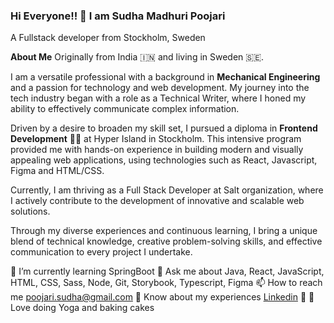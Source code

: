 ### Hi Everyone!! 👋 I am Sudha Madhuri Poojari
A Fullstack developer from Stockholm, Sweden 

**About Me**
Originally from India 🇮🇳 and living in Sweden 🇸🇪. 

I am a versatile professional with a background in **Mechanical Engineering** and a passion for technology and web development. My journey into the tech industry began with a role as a Technical Writer, where I honed my ability to effectively communicate complex information.

Driven by a desire to broaden my skill set, I pursued a diploma in **Frontend Development** 👨‍💻 at Hyper Island in Stockholm. This intensive program provided me with hands-on experience in building modern and visually appealing web applications, using technologies such as React, Javascript, Figma and HTML/CSS.

Currently, I am thriving as a Full Stack Developer at Salt organization, where I actively contribute to the development of innovative and scalable web solutions. 

Through my diverse experiences and continuous learning, I bring a unique blend of technical knowledge, creative problem-solving skills, and effective communication to every project I undertake.

🌱 I’m currently learning SpringBoot
💬 Ask me about Java, React, JavaScript, HTML, CSS, Sass, Node, Git, Storybook, Typescript, Figma
📫 How to reach me poojari.sudha@gmail.com
📄 Know about my experiences [Linkedin](https://www.linkedin.com/in/sudha-madhuri-poojari/)
🧘 🎂 Love doing Yoga and baking cakes

